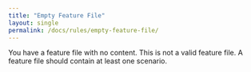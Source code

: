 ```yaml
---
title: "Empty Feature File"
layout: single
permalink: /docs/rules/empty-feature-file/
---
```


You have a feature file with no content. This is not a valid feature file. A feature file should contain at least one scenario.
